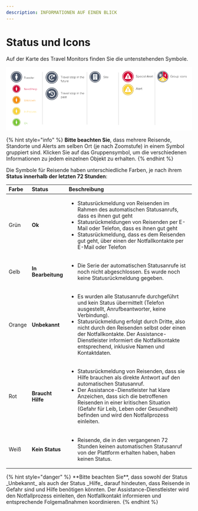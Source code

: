 ```yaml
---
description: INFORMATIONEN AUF EINEN BLICK
---
```


# Status und Icons

Auf der Karte des Travel Monitors finden Sie die untenstehenden Symbole. 

![](../.gitbook/assets/travelmonitoricons.png)

{% hint style="info" %}
**Bitte beachten Sie**, dass mehrere Reisende, Standorte und Alerts am selben Ort \(je nach Zoomstufe\) in einem Symbol gruppiert sind. Klicken Sie auf das Gruppensymbol, um die verschiedenen Informationen zu jedem einzelnen Objekt zu erhalten. 
{% endhint %}

Die Symbole für Reisende haben unterschiedliche Farben, je nach ihrem **Status innerhalb der letzten 72 Stunden**: 

<table>
  <thead>
    <tr>
      <th style="text-align:left">Farbe</th>
      <th style="text-align:left">Status</th>
      <th style="text-align:left">Beschreibung</th>
    </tr>
  </thead>
  <tbody>
    <tr>
      <td style="text-align:left">Gr&#xFC;n</td>
      <td style="text-align:left"><b>Ok</b>
      </td>
      <td style="text-align:left">
        <ul>
          <li>Statusr&#xFC;ckmeldung von Reisenden im Rahmen des automatischen Statusanrufs,
            dass es ihnen gut geht</li>
          <li>Statusr&#xFC;ckmeldungen von Reisenden per E-Mail oder Telefon, dass es
            ihnen gut geht</li>
          <li>Statusr&#xFC;ckmeldung, dass es dem Reisenden gut geht, &#xFC;ber einen
            der Notfallkontakte per E-Mail oder Telefon</li>
        </ul>
      </td>
    </tr>
    <tr>
      <td style="text-align:left">Gelb</td>
      <td style="text-align:left"><b>In Bearbeitung</b>
      </td>
      <td style="text-align:left">
        <ul>
          <li>Die Serie der automatischen Statusanrufe ist noch nicht abgeschlossen.
            Es wurde noch keine Statusr&#xFC;ckmeldung gegeben.</li>
        </ul>
      </td>
    </tr>
    <tr>
      <td style="text-align:left">Orange</td>
      <td style="text-align:left"><b>Unbekannt</b>
      </td>
      <td style="text-align:left">
        <ul>
          <li>Es wurden alle Statusanrufe durchgef&#xFC;hrt und kein Status &#xFC;bermittelt
            (Telefon ausgestellt, Anrufbeantworter, keine Verbindung).</li>
          <li>Statusr&#xFC;ckmeldung erfolgt durch Dritte, also nicht durch den Reisenden
            selbst oder einen der Notfallkontakte. Der Assistance-Dienstleister informiert
            die Notfallkontakte entsprechend, inklusive Namen und Kontaktdaten.</li>
        </ul>
      </td>
    </tr>
    <tr>
      <td style="text-align:left">Rot</td>
      <td style="text-align:left"><b>Braucht Hilfe</b>
      </td>
      <td style="text-align:left">
        <ul>
          <li>Statusr&#xFC;ckmeldung von Reisenden, dass sie Hilfe brauchen als direkte
            Antwort auf den automatischen Statusanruf.</li>
          <li>Der Assistance-Dienstleister hat klare Anzeichen, dass sich die betroffenen
            Reisenden in einer kritischen Situation (Gefahr f&#xFC;r Leib, Leben oder
            Gesundheit) befinden und wird den Notfallprozess einleiten.</li>
        </ul>
      </td>
    </tr>
    <tr>
      <td style="text-align:left">Wei&#xDF;</td>
      <td style="text-align:left"><b>Kein Status</b>
      </td>
      <td style="text-align:left">
        <ul>
          <li>Reisende, die in den vergangenen 72 Stunden keinen automatischen Statusanruf
            von der Plattform erhalten haben, haben keinen Status.</li>
        </ul>
      </td>
    </tr>
  </tbody>
</table>{% hint style="danger" %}
**Bitte beachten Sie**, dass sowohl der Status _Unbekannt_ als auch der Status _Hilfe_ darauf hindeuten, dass Reisende in Gefahr sind und Hilfe benötigen könnten. Der Assistance-Dienstleister wird den Notfallprozess einleiten, den Notfallkontakt informieren und entsprechende Folgemaßnahmen koordinieren.
{% endhint %}

